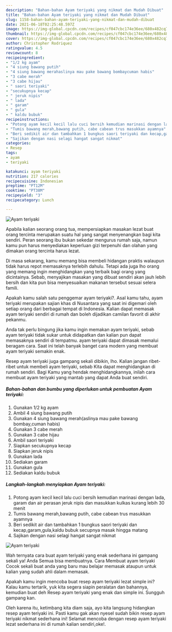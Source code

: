 ```yaml
---
description: "Bahan-bahan Ayam teriyaki yang nikmat dan Mudah Dibuat"
title: "Bahan-bahan Ayam teriyaki yang nikmat dan Mudah Dibuat"
slug: 1158-bahan-bahan-ayam-teriyaki-yang-nikmat-dan-mudah-dibuat
date: 2021-06-18T02:25:48.597Z
image: https://img-global.cpcdn.com/recipes/cf047cbc174e36ee/680x482cq70/ayam-teriyaki-foto-resep-utama.jpg
thumbnail: https://img-global.cpcdn.com/recipes/cf047cbc174e36ee/680x482cq70/ayam-teriyaki-foto-resep-utama.jpg
cover: https://img-global.cpcdn.com/recipes/cf047cbc174e36ee/680x482cq70/ayam-teriyaki-foto-resep-utama.jpg
author: Christopher Rodriquez
ratingvalue: 4.5
reviewcount: 8
recipeingredient:
- "1/2 kg ayam"
- "4 siung bawang putih"
- "4 siung bawang merahaslinya mau pake bawang bombaycuman habis"
- "3 cabe merah"
- "3 cabe hijau"
- " saori teriyaki"
- "secukupnya kecap"
- " jeruk nipis"
- " lada"
- " garam"
- " gula"
- " kaldu bubuk"
recipeinstructions:
- "Potong ayam kecil kecil lalu cuci bersih kemudian marinasi dengan lada, garam dan air perasan jeruk nipis dan masukkan kulkas kurang lebih 30 menit"
- "Tumis bawang merah,bawang putih, cabe cabean trus masukkan ayamnya"
- "Beri sedikit air dan tambahkan 1 bungkus saori teriyaki dan kecap,garam,gula,kaldu bubuk secupnya masak hingga matang"
- "Sajikan dengan nasi selagi hangat sangat nikmat"
categories:
- Resep
tags:
- ayam
- teriyaki

katakunci: ayam teriyaki 
nutrition: 217 calories
recipecuisine: Indonesian
preptime: "PT12M"
cooktime: "PT38M"
recipeyield: "3"
recipecategory: Lunch

---
```



![Ayam teriyaki](https://img-global.cpcdn.com/recipes/cf047cbc174e36ee/680x482cq70/ayam-teriyaki-foto-resep-utama.jpg)

Apabila kalian seorang orang tua, mempersiapkan masakan lezat buat orang tercinta merupakan suatu hal yang sangat menyenangkan bagi kita sendiri. Peran seorang ibu bukan sekedar mengurus rumah saja, namun kamu pun harus menyediakan keperluan gizi terpenuhi dan olahan yang dimakan orang tercinta harus lezat.

Di masa  sekarang, kamu memang bisa membeli hidangan praktis walaupun tidak harus repot memasaknya terlebih dahulu. Tetapi ada juga lho orang yang memang ingin menghidangkan yang terbaik bagi orang yang dicintainya. Sebab, menyajikan masakan yang dibuat sendiri akan jauh lebih bersih dan kita pun bisa menyesuaikan makanan tersebut sesuai selera famili. 



Apakah kamu salah satu penggemar ayam teriyaki?. Asal kamu tahu, ayam teriyaki merupakan sajian khas di Nusantara yang saat ini digemari oleh setiap orang dari berbagai tempat di Indonesia. Kalian dapat memasak ayam teriyaki sendiri di rumah dan boleh dijadikan camilan favorit di akhir pekanmu.

Anda tak perlu bingung jika kamu ingin memakan ayam teriyaki, sebab ayam teriyaki tidak sukar untuk didapatkan dan kalian pun dapat memasaknya sendiri di tempatmu. ayam teriyaki dapat dimasak memalui beragam cara. Saat ini telah banyak banget cara modern yang membuat ayam teriyaki semakin enak.

Resep ayam teriyaki juga gampang sekali dibikin, lho. Kalian jangan ribet-ribet untuk membeli ayam teriyaki, sebab Kita dapat menghidangkan di rumah sendiri. Bagi Kamu yang hendak menghidangkannya, inilah cara membuat ayam teriyaki yang mantab yang dapat Anda buat sendiri.

<!--inarticleads1-->

##### Bahan-bahan dan bumbu yang diperlukan untuk pembuatan Ayam teriyaki:

1. Gunakan 1/2 kg ayam
1. Ambil 4 siung bawang putih
1. Gunakan 4 siung bawang merah(aslinya mau pake bawang bombay,cuman habis)
1. Gunakan 3 cabe merah
1. Gunakan 3 cabe hijau
1. Ambil  saori teriyaki
1. Siapkan secukupnya kecap
1. Siapkan  jeruk nipis
1. Gunakan  lada
1. Sediakan  garam
1. Gunakan  gula
1. Sediakan  kaldu bubuk




<!--inarticleads2-->

##### Langkah-langkah menyiapkan Ayam teriyaki:

1. Potong ayam kecil kecil lalu cuci bersih kemudian marinasi dengan lada, garam dan air perasan jeruk nipis dan masukkan kulkas kurang lebih 30 menit
1. Tumis bawang merah,bawang putih, cabe cabean trus masukkan ayamnya
1. Beri sedikit air dan tambahkan 1 bungkus saori teriyaki dan kecap,garam,gula,kaldu bubuk secupnya masak hingga matang
1. Sajikan dengan nasi selagi hangat sangat nikmat
<img src="https://img-global.cpcdn.com/steps/61a737a922bb7821/160x128cq70/ayam-teriyaki-langkah-memasak-4-foto.jpg" alt="Ayam teriyaki">



Wah ternyata cara buat ayam teriyaki yang enak sederhana ini gampang sekali ya! Anda Semua bisa membuatnya. Cara Membuat ayam teriyaki Cocok sekali buat anda yang baru mau belajar memasak ataupun untuk kalian yang sudah ahli dalam memasak.

Apakah kamu ingin mencoba buat resep ayam teriyaki lezat simple ini? Kalau kamu tertarik, yuk kita segera siapin peralatan dan bahannya, kemudian buat deh Resep ayam teriyaki yang enak dan simple ini. Sungguh gampang kan. 

Oleh karena itu, ketimbang kita diam saja, ayo kita langsung hidangkan resep ayam teriyaki ini. Pasti kamu gak akan nyesel sudah bikin resep ayam teriyaki nikmat sederhana ini! Selamat mencoba dengan resep ayam teriyaki lezat sederhana ini di rumah kalian sendiri,oke!.

